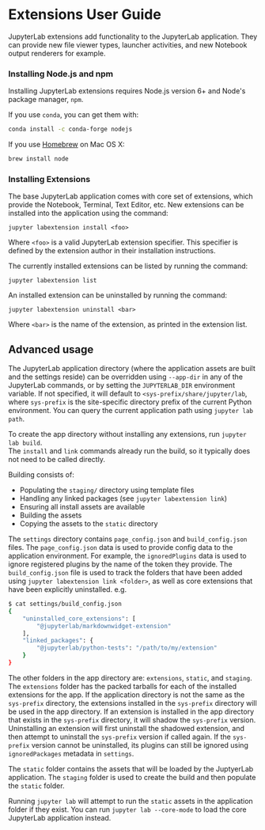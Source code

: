 # Extensions User Guide

JupyterLab extensions add functionality to the JupyterLab application.
They can provide new file viewer types, launcher activities, and new Notebook
output renderers for example.

### Installing Node.js and npm

Installing JupyterLab extensions requires Node.js version 6+ and Node's package manager, ``npm``.

If you use ``conda``, you can get them with:

```bash
conda install -c conda-forge nodejs
```

If you use [Homebrew](http://brew.sh/) on Mac OS X:

```bash
brew install node
```

### Installing Extensions

The base JupyterLab application comes with core set of extensions, which 
provide the Notebook, Terminal, Text Editor, etc.  New extensions can be 
installed into the application using the command:

```
jupyter labextension install <foo>
```

Where `<foo>` is a valid JupyterLab extension specifier.  This specifier
is defined by the extension author in their installation instructions.

The currently installed extensions can be listed by running the command:

```
jupyter labextension list
```

An installed extension can be uninstalled by running the command:

```
jupyter labextension uninstall <bar>
```

Where `<bar>` is the name of the extension, as printed in the extension
list.


## Advanced usage

The JupyterLab application directory (where the application assets are
built and the settings reside) can be overridden using `--app-dir` in
any of the JupyterLab commands, or by setting the `JUPYTERLAB_DIR` environment
variable.  If not specified, it will default to 
`<sys-prefix/share/jupyter/lab`, where `sys-prefix` is the 
site-specific directory prefix of the current Python environment.  You can
query the current application path using `jupyter lab path`.  

To create the app directory without installing any extensions, run `jupyter lab build`.  
The `install` and `link` commands already run the build, so it typically
does not need to be called directly.

Building consists of:

- Populating the `staging/` directory using template files
- Handling any linked packages (see `jupyter labextension link`)
- Ensuring all install assets are available
- Building the assets
- Copying the assets to the `static` directory

The `settings` directory contains `page_config.json` and `build_config.json`
files.
The `page_config.json` data is used to provide config data to the application
environment.  For example, the `ignoredPlugins` data is used to ignore registered plugins by the name of the token they provide.
The `build_config.json` file is used to track the folders that have been
added using `jupyter labextension link <folder>`, as well as core extensions
that have been explicitly uninstalled.  e.g.

```bash
$ cat settings/build_config.json
{
    "uninstalled_core_extensions": [
        "@jupyterlab/markdownwidget-extension"
    ],
    "linked_packages": {
        "@jupyterlab/python-tests": "/path/to/my/extension"
    }
}
```

The other folders in the app directory are: `extensions`, `static`, and
`staging`.  The `extensions` folder has the packed tarballs for each of the
installed extensions for the app.  If the application directory is not the same
as the `sys-prefix` directory, the extensions installed in the `sys-prefix`
directory will be used in the app directory.  If an extension is installed in
the app directory that exists in the `sys-prefix` directory, it will shadow
the `sys-prefix` version.  Uninstalling an extension will first uninstall the
shadowed extension, and then attempt to uninstall the `sys-prefix` version
if called again.  If the `sys-prefix` version cannot be uninstalled, its
plugins can still be ignored using `ignoredPackages` metadata in `settings`.

The `static` folder contains the assets that will be loaded by the JuptyerLab
application.  The `staging` folder is used to create the build and then 
populate the `static` folder.

Running `jupyter lab` will attempt to run the `static` assets in the 
application folder if they exist.  You can run `jupyter lab --core-mode`
to load the core JupyterLab application instead.
